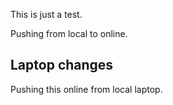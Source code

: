 This is just a test.

Pushing from local to online.

## Laptop changes

Pushing this online from local laptop.